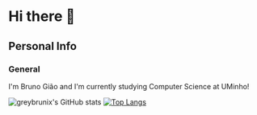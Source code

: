 # Hi there 👋
## Personal Info
### General
I'm Bruno Gião and I'm currently studying Computer Science at UMinho!

![greybrunix's GitHub stats](https://github-readme-stats.vercel.app/api?username=greybrunix&count_private=true&show_icons=true&theme=synthwave)
[![Top Langs](https://github-readme-stats.vercel.app/api/top-langs/?username=greybrunix&layout=compact)](https://github.com/anuraghazra/github-readme-stats)
